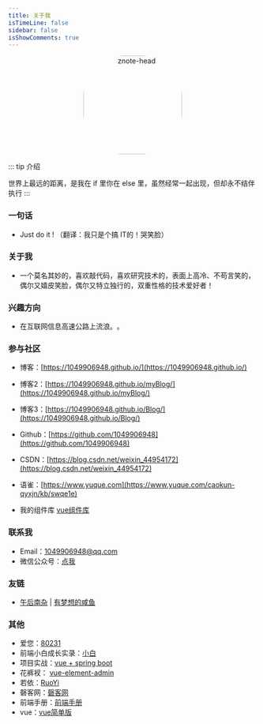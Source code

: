 ```yaml
---
title: 关于我
isTimeLine: false
sidebar: false
isShowComments: true
---
```


<p align="center"><img style="border-radius:41%;" :src="$withBase('/vuepress/head-fish.jpg')" alt="znote-head" height=200 width=200></p>
<p align="center">
  <a href="https://gitee.com/lucky_ck" class="zi zi_textbook"></a> 
  <a href="mailto:104906948@qq.com" class="zi zi_envelope"></a> 
  <a href="https://github.com/1049906948" class="zi zi_tmGithub"></a>
  <a href="tencent://AddContact/?fromId=45&fromSubId=1&subcmd=all&uin=1049906948&website=www.oicqzone.com" class="zi zi_tmQq"></a>
</p>

::: tip 介绍

世界上最远的距离，是我在 if 里你在 else 里，虽然经常一起出现，但却永不结伴执行
:::

<CanvasNest color="255,0,0" opacity='1'></CanvasNest>

### 一句话

- Just do it !    （翻译：我只是个搞 IT的！哭笑脸）

### 关于我

- 一个莫名其妙的，喜欢敲代码，喜欢研究技术的，表面上高冷、不苟言笑的，偶尔又嬉皮笑脸，偶尔又特立独行的，双重性格的技术爱好者！

### 兴趣方向

- 在互联网信息高速公路上​流浪。​。​

### 参与社区

- 博客：[https://1049906948.github.io/](https://1049906948.github.io/)

- 博客2：[https://1049906948.github.io/myBlog/](https://1049906948.github.io/myBlog/)

- 博客3：[https://1049906948.github.io/Blog/](https://1049906948.github.io/Blog/)

- Github：[https://github.com/1049906948](https://github.com/1049906948)

- CSDN：[https://blog.csdn.net/weixin_44954172](https://blog.csdn.net/weixin_44954172)

- 语雀：[https://www.yuque.com](https://www.yuque.com/caokun-qyxjn/kb/swqe1e)

- 我的组件库 [vue组件库](http://lucky_ck.gitee.io/datacom)



### 联系我

- <a class="zi zi_envelopeBold" zico="黑信封"></a> Email：[1049906948@qq.com](mailto:104906948@qq.com)
- <a class="zi zi_tmWeixin" zico="微信"></a> 微信公众号：[点我](https://mp.weixin.qq.com/s/hXlkEGo6j8F661k-LTkyqQ)
### 友链

-	[午后南杂]( https://vuepress-theme-reco.recoluan.com/views/other/theme-example.html ) | 
	[有梦想的咸鱼](https://blog.liudongyang.top)

### 其他

- 爱您：[80231](https://zpj80231.github.io/znote/love/love.html)
- 前端小白成长实录：[小白](https://www.yuque.com/gangafengliu/frontend-rookie/grid-layout )
- 项目实战：[vue + spring boot](https://blog.csdn.net/Neuf_Soleil)
- 花裤衩： [vue-element-admin](https://panjiachen.gitee.io/vue-element-admin-site/zh/guide/)
- 若依：[RuoYi](http://doc.ruoyi.vip/ruoyi/document/qdsc.html)
- 磬客网：[磬客网](http://www.mackxin.com/)
- 前端手册：[前端手册](https://frontendmasters.com/books/front-end-handbook/2019/)
- vue：[vue简单版](https://github.com/bigbigtime/vue-admin)


<link rel="stylesheet" href="https://ico.z01.com/zico.min.css">
